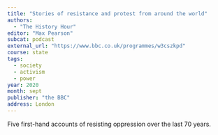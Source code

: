 ```yaml
---
title: "Stories of resistance and protest from around the world"
authors:
  - "The History Hour"
editor: "Max Pearson"
subcat: podcast
external_url: "https://www.bbc.co.uk/programmes/w3cszkpd"
course: state
tags:
  - society
  - activism
  - power
year: 2020
month: sept
publisher: "the BBC"
address: London
---
```


Five first-hand accounts of resisting oppression over the last 70 years.
